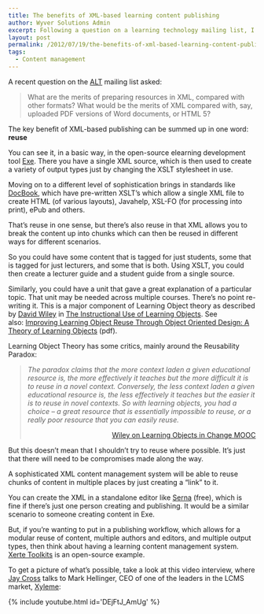 ```yaml
---
title: The benefits of XML-based learning content publishing
author: Wyver Solutions Admin
excerpt: Following a question on a learning technology mailing list, I discuss the merits of preparing resources in XML compared to other formats (eg. PDF or HTML5).
layout: post
permalink: /2012/07/19/the-benefits-of-xml-based-learning-content-publishing/
tags:
  - Content management
---
```

A recent question on the <a href="http://www.alt.ac.uk/" target="_blank">ALT</a> mailing list asked:

> What are the merits of preparing resources in XML, compared with other formats? What would be the merits of XML compared with, say, uploaded PDF versions of Word documents, or HTML 5?

The key benefit of XML-based publishing can be summed up in one word: **reuse**

You can see it, in a basic way, in the open-source elearning development tool <a href="http://exelearning.org/wiki" target="_blank">Exe</a>. There you have a single XML source, which is then used to create a variety of output types just by changing the XSLT stylesheet in use.

Moving on to a different level of sophistication brings in standards like <a href="http://www.docbook.org/" target="_blank">DocBook</a>, which have pre-written XSLT&#8217;s which allow a single XML file to create HTML (of various layouts), Javahelp, XSL-FO (for processing into print), ePub and others.

That&#8217;s reuse in one sense, but there&#8217;s also reuse in that XML allows you to break the content up into chunks which can then be reused in different ways for different scenarios.

So you could have some content that is tagged for just students, some that is tagged for just lecturers, and some that is both. Using XSLT, you could then create a lecturer guide and a student guide from a single source.

Similarly, you could have a unit that gave a great explanation of a particular topic. That unit may be needed across multiple courses. There&#8217;s no point re-writing it. This is a major component of Learning Object theory as described by <a href="http://davidwiley.org/" target="_blank">David Wiley</a> in <a href="http://www.reusability.org/read/" target="_blank">The Instructional Use of Learning Objects</a>. See also: <a href="http://www.jot.fm/issues/issue_2010_11/article3.pdf" target="_blank">Improving Learning Object Reuse Through Object Oriented Design: A Theory of Learning Objects</a> (pdf).

Learning Object Theory has some critics, mainly around the Reusability Paradox:

> *The paradox claims that the more context laden a given educational resource is, the more effectively it teaches but the more difficult it is to reuse in a novel context. Conversely, the less context laden a given educational resource is, the less effectively it teaches but the easier it is to reuse in novel contexts. So with learning objects, you had a choice &#8211; a great resource that is essentially impossible to reuse, or a really poor resource that you can easily reuse.*
>
> <p style="text-align: right;">
>   <a href="http://change.mooc.ca/post/237" target="_blank">Wiley on Learning Objects in Change MOOC</a>
> </p>

<p style="text-align: left;">
  But this doesn&#8217;t mean that I shouldn&#8217;t try to reuse where possible. It&#8217;s just that there will need to be compromises made along the way.
</p>

<p style="text-align: left;">
  A sophisticated XML content management system will be able to reuse chunks of content in multiple places by just creating a &#8220;link&#8221; to it.
</p>

You can create the XML in a standalone editor like <a href="http://www.syntext.com/products/serna-free/" target="_blank">Serna</a> (free), which is fine if there&#8217;s just one person creating and publishing. It would be a similar scenario to someone creating content in Exe.

But, if you&#8217;re wanting to put in a publishing workflow, which allows for a modular reuse of content, multiple authors and editors, and multiple output types, then think about having a learning content management system. <a href="http://www.nottingham.ac.uk/xerte/toolkits.htm" target="_blank">Xerte Toolkits</a> is an open-source example.

To get a picture of what&#8217;s possible, take a look at this video interview, where <a href="http://jaycross.com/" target="_blank">Jay Cross</a> talks to Mark Hellinger, CEO of one of the leaders in the LCMS market, <a href="http://www.xyleme.com/" target="_blank">Xyleme</a>:

{% include youtube.html id='DEjFtJ_AmUg' %}
